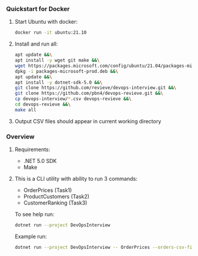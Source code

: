 ### Quickstart for Docker

1. Start Ubuntu with docker:
    ```sh
    docker run -it ubuntu:21.10
    ```
2. Install and run all:
    ```sh
    apt update &&\
    apt install -y wget git make &&\
    wget https://packages.microsoft.com/config/ubuntu/21.04/packages-microsoft-prod.deb -O packages-microsoft-prod.deb &&\
    dpkg -i packages-microsoft-prod.deb &&\
    apt update &&\
    apt install -y dotnet-sdk-5.0 &&\
    git clone https://github.com/revieve/devops-interview.git &&\
    git clone https://github.com/pbn4/devops-revieve.git &&\
    cp devops-interview/*.csv devops-revieve &&\
    cd devops-revieve &&\
    make all
    ```
3. Output CSV files should appear in current working directory

### Overview

1. Requirements:
    - .NET 5.0 SDK
    - Make

2. This is a CLI utility with ability to run 3 commands:
    - OrderPrices (Task1)
    - ProductCustomers (Task2)
    - CustomerRanking (Task3)

   To see help run:
   ```sh
   dotnet run --project DevOpsInterview
   ```

   Example run:
   ```sh
   dotnet run --project DevOpsInterview -- OrderPrices --orders-csv-file-path=orders.csv --products-csv-file-path=products.csv
   ```

